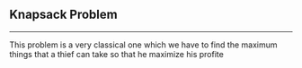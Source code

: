 ## Knapsack Problem
-------------------
This problem is a very classical one which we have to find the maximum things that a thief can take so that he maximize his profite
